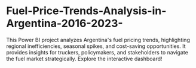 # Fuel-Price-Trends-Analysis-in-Argentina-2016-2023-
This Power BI project analyzes Argentina's fuel pricing trends, highlighting regional inefficiencies, seasonal spikes, and cost-saving opportunities. It provides insights for truckers, policymakers, and stakeholders to navigate the fuel market strategically. Explore the interactive dashboard!
